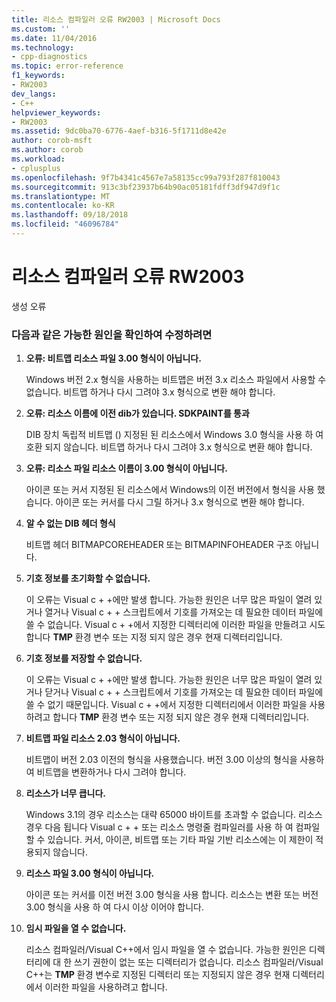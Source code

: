 ```yaml
---
title: 리소스 컴파일러 오류 RW2003 | Microsoft Docs
ms.custom: ''
ms.date: 11/04/2016
ms.technology:
- cpp-diagnostics
ms.topic: error-reference
f1_keywords:
- RW2003
dev_langs:
- C++
helpviewer_keywords:
- RW2003
ms.assetid: 9dc0ba70-6776-4aef-b316-5f1711d8e42e
author: corob-msft
ms.author: corob
ms.workload:
- cplusplus
ms.openlocfilehash: 9f7b4341c4567e7a58135cc99a793f287f810043
ms.sourcegitcommit: 913c3bf23937b64b90ac05181fdff3df947d9f1c
ms.translationtype: MT
ms.contentlocale: ko-KR
ms.lasthandoff: 09/18/2018
ms.locfileid: "46096784"
---
```

# <a name="resource-compiler-error-rw2003"></a>리소스 컴파일러 오류 RW2003

생성 오류

### <a name="to-fix-by-checking-the-following-possible-causes"></a>다음과 같은 가능한 원인을 확인하여 수정하려면

1. **오류: 비트맵 리소스 파일 3.00 형식이 아닙니다.**

     Windows 버전 2.x 형식을 사용하는 비트맵은 버전 3.x 리소스 파일에서 사용할 수 없습니다. 비트맵 하거나 다시 그려야 3.x 형식으로 변환 해야 합니다.

1. **오류: 리소스 이름에 이전 dib가 있습니다. SDKPAINT를 통과**

     DIB 장치 독립적 비트맵 () 지정된 된 리소스에서 Windows 3.0 형식을 사용 하 여 호환 되지 않습니다. 비트맵 하거나 다시 그려야 3.x 형식으로 변환 해야 합니다.

1. **오류: 리소스 파일 리소스 이름이 3.00 형식이 아닙니다.**

     아이콘 또는 커서 지정된 된 리소스에서 Windows의 이전 버전에서 형식을 사용 했습니다. 아이콘 또는 커서를 다시 그릴 하거나 3.x 형식으로 변환 해야 합니다.

1. **알 수 없는 DIB 헤더 형식**

     비트맵 헤더 BITMAPCOREHEADER 또는 BITMAPINFOHEADER 구조 아닙니다.

1. **기호 정보를 초기화할 수 없습니다.**

     이 오류는 Visual c + +에만 발생 합니다. 가능한 원인은 너무 많은 파일이 열려 있거나 열거나 Visual c + + 스크립트에서 기호를 가져오는 데 필요한 데이터 파일에 쓸 수 없습니다. Visual c + +에서 지정한 디렉터리에 이러한 파일을 만들려고 시도 합니다 **TMP** 환경 변수 또는 지정 되지 않은 경우 현재 디렉터리입니다.

1. **기호 정보를 저장할 수 없습니다.**

     이 오류는 Visual c + +에만 발생 합니다. 가능한 원인은 너무 많은 파일이 열려 있거나 닫거나 Visual c + + 스크립트에서 기호를 가져오는 데 필요한 데이터 파일에 쓸 수 없기 때문입니다. Visual c + +에서 지정한 디렉터리에서 이러한 파일을 사용 하려고 합니다 **TMP** 환경 변수 또는 지정 되지 않은 경우 현재 디렉터리입니다.

1. **비트맵 파일 리소스 2.03 형식이 아닙니다.**

     비트맵이 버전 2.03 이전의 형식을 사용했습니다. 버전 3.00 이상의 형식을 사용하여 비트맵을 변환하거나 다시 그려야 합니다.

1. **리소스가 너무 큽니다.**

     Windows 3.1의 경우 리소스는 대략 65000 바이트를 초과할 수 없습니다. 리소스 경우 다음 됩니다 Visual c + + 또는 리소스 명령줄 컴파일러를 사용 하 여 컴파일할 수 있습니다. 커서, 아이콘, 비트맵 또는 기타 파일 기반 리소스에는 이 제한이 적용되지 않습니다.

9. **리소스 파일 3.00 형식이 아닙니다.**

     아이콘 또는 커서를 이전 버전 3.00 형식을 사용 합니다. 리소스는 변환 또는 버전 3.00 형식을 사용 하 여 다시 이상 이어야 합니다.

10. **임시 파일을 열 수 없습니다.**

     리소스 컴파일러/Visual C++에서 임시 파일을 열 수 없습니다. 가능한 원인은 디렉터리에 대 한 쓰기 권한이 없는 또는 디렉터리가 없습니다. 리소스 컴파일러/Visual C++는 **TMP** 환경 변수로 지정된 디렉터리 또는 지정되지 않은 경우 현재 디렉터리에서 이러한 파일을 사용하려고 합니다.